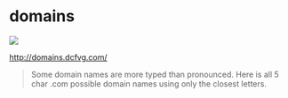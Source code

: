 domains
===

![](http://domains.dcfvg.com/cache-hd/dcfvg.gif)

http://domains.dcfvg.com/

> Some domain names are more typed than pronounced. 
> Here is all 5 char .com possible domain names using only the closest letters. 
